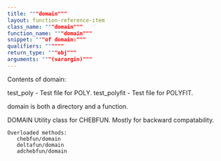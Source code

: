 ```yaml
---
title: """domain"""
layout: function-reference-item
class_name: """domain"""
function_name: """domain"""
snippet: """of domain:"""
qualifiers: """"""
return_type: """obj"""
arguments: """(varargin)"""
---
```


Contents of domain:

test_poly                      - Test file for POLY.
test_polyfit                   - Test file for POLYFIT.


domain is both a directory and a function.

 DOMAIN   Utility class for CHEBFUN. Mostly for backward compatability.

    Overloaded methods:
       chebfun/domain
       deltafun/domain
       adchebfun/domain
